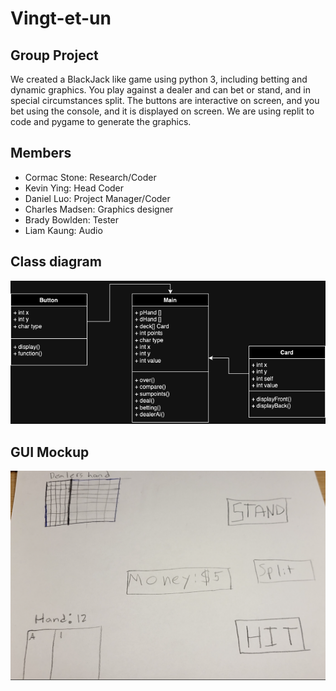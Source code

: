 # Vingt-et-un

## Group Project
We created a BlackJack like game using python 3, including betting and dynamic graphics. You play against a dealer and can bet or stand, and in special circumstances split. The buttons are interactive on screen, and you bet using the console, and it is displayed on screen. We are using replit to code and pygame to generate the graphics.
## Members
+ Cormac Stone: Research/Coder
+ Kevin Ying: Head Coder
+ Daniel Luo: Project Manager/Coder
+ Charles Madsen: Graphics designer
+ Brady Bowlden: Tester
+ Liam Kaung: Audio
## Class diagram
![](https://github.com/Daniel71529/Blackjacks/blob/main/images/Class.drawio%20(1).png?raw=true)
## GUI Mockup
![](https://github.com/Daniel71529/Blackjacks/blob/main/images/GUI.png?raw=true)
